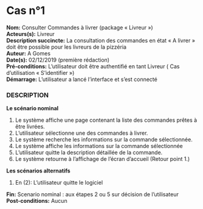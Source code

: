 # Cas  n°1

**Nom:** Consulter Commandes à livrer (package « Livreur »)<br>
**Acteurs(s):** Livreur<br>
**Description succincte:** La consultation des commandes en état « A livrer » doit être possible pour les livreurs de la pizzéria<br>
**Auteur:** A Gomes<br>
**Date(s):** 02/12/2019 (première rédaction)<br>
**Pré-conditions:** L’utilisateur doit être authentifié en tant Livreur ( Cas d’utilisation « S’identifier »)<br>
**Démarrage:** L’utilisateur a lancé l’interface et s’est connecté<br>

### **DESCRIPTION**

**Le scénario nominal**<br>
1.	Le système affiche une page contenant la liste des commandes prêtes à être livrées.
2.	L’utilisateur sélectionne une des commandes à livrer.
3.	Le système  recherche les informations sur la commande sélectionnée.
4.	Le système affiche les informations sur la commande sélectionnée
5.	L’utilisateur quitte la description détaillée de la commande.
6.	Le système retourne à l’affichage de l’écran d’accueil (Retour point 1.)

**Les scénarios alternatifs**<br>
1.  En (2): L’utilisateur quitte le logiciel

**Fin:** Scenario nominal : aux étapes 2 ou 5 sur décision de l’utilisateur<br>
**Post-conditions:** Aucun

